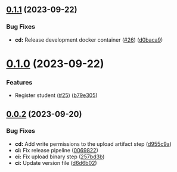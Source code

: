 ## [0.1.1](https://github.com/upb-code-labs/main-api/compare/v0.1.0...v0.1.1) (2023-09-22)


### Bug Fixes

* **cd:** Release development docker container ([#26](https://github.com/upb-code-labs/main-api/issues/26)) ([d0baca9](https://github.com/upb-code-labs/main-api/commit/d0baca97373b6fa03ddd4dd8495b0ae160431365))



# [0.1.0](https://github.com/upb-code-labs/main-api/compare/v0.0.2...v0.1.0) (2023-09-22)


### Features

* Register student ([#25](https://github.com/upb-code-labs/main-api/issues/25)) ([b79e305](https://github.com/upb-code-labs/main-api/commit/b79e3051afd96a1c2ebdf3fa76f631232aa6e45f))



## [0.0.2](https://github.com/upb-code-labs/main-api/compare/d6d6b028d79d2be20ce778de5545f88af492c508...v0.0.2) (2023-09-20)


### Bug Fixes

* **cd:** Add write permissions to the upload artifact step ([d955c9a](https://github.com/upb-code-labs/main-api/commit/d955c9a4e1e9562caf431df5375aa24a3f8457d6))
* **ci:** Fix release pipeline ([0069822](https://github.com/upb-code-labs/main-api/commit/00698221818b488020d365e8cdd9ed68e9a71fc5))
* **ci:** Fix upload binary step ([257bd3b](https://github.com/upb-code-labs/main-api/commit/257bd3b9cc1e09c59ee8208058ec9ec432b8a33d))
* **ci:** Update version file ([d6d6b02](https://github.com/upb-code-labs/main-api/commit/d6d6b028d79d2be20ce778de5545f88af492c508))



